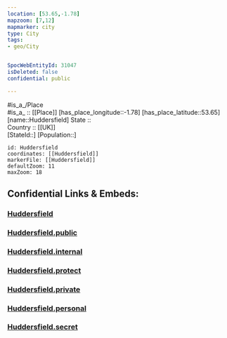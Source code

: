 ```yaml
---
location: [53.65,-1.78] 
mapzoom: [7,12] 
mapmarker: city 
type: City
tags:
- geo/City


SpocWebEntityId: 31047
isDeleted: false
confidential: public

---
```

#is_a_/Place  
#is_a_ :: [[Place]] 
[has_place_longitude::-1.78] 
[has_place_latitude::53.65] 
[name::Huddersfield] 
State ::  
Country :: [[UK]]  
[StateId::] 
[Population::] 



```leaflet
id: Huddersfield
coordinates: [[Huddersfield]] 
markerFile: [[Huddersfield]] 
defaultZoom: 11 
maxZoom: 18
```


## Confidential Links & Embeds: 

### [Huddersfield](/_Standards/Earth/Continent/Europe/Europe~North/UK/England/Regions~England/Yorkshire_and_the_Humber/Yorkshire~West/Kirklees/cities~Kirklees/Huddersfield.md) 

### [Huddersfield.public](/_public/Earth/Continent/Europe/Europe~North/UK/England/Regions~England/Yorkshire_and_the_Humber/Yorkshire~West/Kirklees/cities~Kirklees/Huddersfield.public.md) 

### [Huddersfield.internal](/_internal/Earth/Continent/Europe/Europe~North/UK/England/Regions~England/Yorkshire_and_the_Humber/Yorkshire~West/Kirklees/cities~Kirklees/Huddersfield.internal.md) 

### [Huddersfield.protect](/_protect/Earth/Continent/Europe/Europe~North/UK/England/Regions~England/Yorkshire_and_the_Humber/Yorkshire~West/Kirklees/cities~Kirklees/Huddersfield.protect.md) 

### [Huddersfield.private](/_private/Earth/Continent/Europe/Europe~North/UK/England/Regions~England/Yorkshire_and_the_Humber/Yorkshire~West/Kirklees/cities~Kirklees/Huddersfield.private.md) 

### [Huddersfield.personal](/_personal/Earth/Continent/Europe/Europe~North/UK/England/Regions~England/Yorkshire_and_the_Humber/Yorkshire~West/Kirklees/cities~Kirklees/Huddersfield.personal.md) 

### [Huddersfield.secret](/_secret/Earth/Continent/Europe/Europe~North/UK/England/Regions~England/Yorkshire_and_the_Humber/Yorkshire~West/Kirklees/cities~Kirklees/Huddersfield.secret.md)

